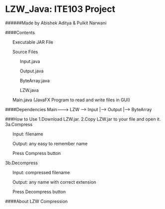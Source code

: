 # LZW_Java: ITE103 Project
######Made by Abishek Aditya & Pulkit Narwani

####Contents
<ul>Executable JAR File</ul>
<ul>Source Files
	<ol>Input.java</ol>
	<ol>Output.java</ol>
	<ol>ByteArray.java</ol>
	<ol>LZW.java</ol>
</ul>
<ul>Main.java (JavaFX Program to read and write files in GUI)</ul>


####Dependencies
Main---> LZW --> Input
			|--> Output
			|--> ByteArray

###How to Use
1.Download LZW.jar.
2.Copy LZW.jar to your file and open it.
3a.Compress
	<ul>Input: filename</ul>
	<ul>Output: any easy to remember name</ul>
	<ul>Press Compress button</ul>
3b.Decompress
	<ul>Input: compressed filename</ul>
	<ul>Output: any name with correct extension</ul>
	<ul>Press Decompress button</ul>

####About LZW Compression
<a href="www.wikipedia.com/lzw"></a>